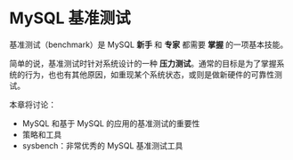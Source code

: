 # MySQL 基准测试

基准测试（benchmark）是 MySQL **新手** 和 **专家** 都需要 **掌握** 的一项基本技能。

简单的说，基准测试时针对系统设计的一种 **压力测试**。通常的目标是为了掌握系统的行为，也也有其他原因，如重现某个系统状态，或则是做新硬件的可靠性测试。

本章将讨论：

- MySQL 和基于 MySQL 的应用的基准测试的重要性
- 策略和工具
- sysbench：非常优秀的 MySQL 基准测试工具